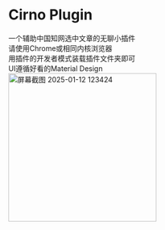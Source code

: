 # Cirno Plugin
一个辅助中国知网选中文章的无聊小插件<br>
请使用Chrome或相同内核浏览器<br>
用插件的开发者模式装载插件文件夹即可<br>
UI遵循好看的Material Design<br>
<img width="294" alt="屏幕截图 2025-01-12 123424" src="https://github.com/user-attachments/assets/9f619560-9339-4707-9ca5-b7797f05286a" />
